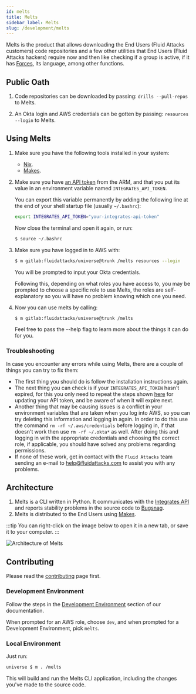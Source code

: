 ```yaml
---
id: melts
title: Melts
sidebar_label: Melts
slug: /development/melts
---
```


Melts is the product
that allows downloading the End Users (Fluid Attacks customers) code repositories
and a few other utilities
that End Users (Fluid Attacks hackers) require now and then
like checking if a group is active,
if it has [Forces](/development/forces),
its language,
among other functions.

## Public Oath

1. Code repositories
   can be downloaded by passing:
   `drills --pull-repos`
   to Melts.

1. An Okta login and AWS credentials
   can be gotten by passing:
   `resources --login`
   to Melts.

## Using Melts

1. Make sure you have the following tools installed in your system:

   - [Nix](/development/stack/nix).
   - [Makes](/development/stack/makes).

1. Make sure you have
   [an API token](/tech/api#authentication-with-the-arm-api-token)
   from the ARM,
   and that you put its value
   in an environment variable named `INTEGRATES_API_TOKEN`.

   You can export this variable permanently
   by adding the following line at the end of your shell startup file
   (usually `~/.bashrc`):

   ```bash
   export INTEGRATES_API_TOKEN="your-integrates-api-token"
   ```

   Now close the terminal and open it again,
   or run:

   ```bash
   $ source ~/.bashrc
   ```

1. Make sure you have logged in to AWS with:

   ```bash
   $ m gitlab:fluidattacks/universe@trunk /melts resources --login
   ```

   You will be prompted
   to input your Okta credentials.

   Following this,
   depending on what roles you have access to,
   you may be prompted to
   choose a specific role to use Melts,
   the roles are self-explanatory
   so you will have no problem
   knowing which one you need.

1. Now you can use melts by calling:

   ```bash
   $ m gitlab:fluidattacks/universe@trunk /melts
   ```

   Feel free to pass the --help flag
   to learn more about the things it can do for you.

### Troubleshooting

In case you encounter
any errors while using Melts,
there are a couple of things
you can try to fix them:

- The first thing you should do
  is follow the installation instructions again.
- The next thing you can check
  is if your `INTEGRATES_API_TOKEN`
  hasn't expired,
  for this you only need to
  repeat the steps shown
  [here](/tech/api#using-the-arm-api-token)
  for updating your API token,
  and be aware of when
  it will expire next.
- Another thing that
  may be causing issues
  is a conflict in your environment variables
  that are taken when you log into AWS,
  so you can try deleting this information
  and logging in again.
  In order to do this
  use the command `rm -rf ~/.aws/credentials`
  before logging in,
  if that doesn't work
  then use `rm -rf ~/.okta*` as well.
  After doing this and logging in
  with the appropriate credentials
  and choosing the correct role,
  if applicable,
  you should have solved any problems
  regarding permissions.
- If none of these work,
  get in contact
  with the `Fluid Attacks` team
  sending an e-mail to
  help@fluidattacks.com
  to assist you with any problems.

## Architecture

1. Melts is a CLI written in Python.
   It communicates with the [Integrates API](/development/products/integrates)
   and reports stability problems
   in the source code
   to [Bugsnag](https://www.bugsnag.com/).
1. Melts is distributed to the End Users
   using [Makes](/development/stack/makes).

:::tip
You can right-click on the image below
to open it in a new tab,
or save it to your computer.
:::

![Architecture of Melts](./melts-arch.dot.svg)

## Contributing

Please read the
[contributing](/development/contributing) page first.

### Development Environment

Follow the steps in the
[Development Environment](/talent/engineering/onboarding#environment)
section of our documentation.

When prompted for an AWS role, choose `dev`,
and when prompted for a Development Environment, pick `melts`.

### Local Environment

Just run:

```sh
universe $ m . /melts
```

This will build and run the Melts CLI application,
including the changes you've made to the source code.
